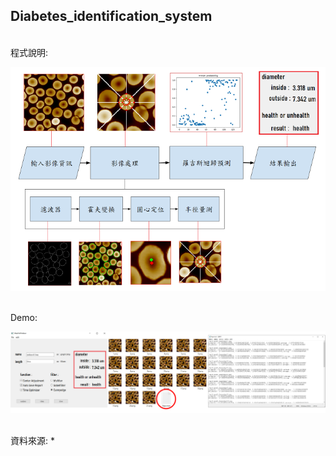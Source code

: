 ## Diabetes_identification_system
</br>程式說明:
>
![image](./README/README1.png)

</br>Demo:
>
![image](./README/README2.png)

</br>資料來源:
* 